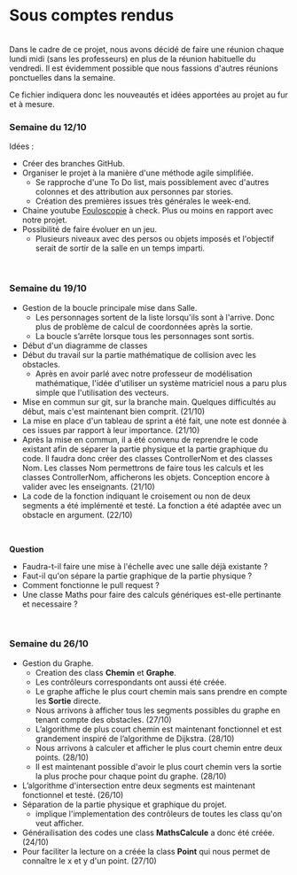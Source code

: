 # Sous comptes rendus

<br/>
Dans le cadre de ce projet, nous avons décidé de faire une réunion chaque lundi midi (sans les professeurs) en plus de la réunion habituelle du vendredi. 
Il est évidemment possible que nous fassions d'autres réunions ponctuelles dans la semaine. 

Ce fichier indiquera donc les nouveautés et idées apportées au projet au fur et à mesure. 
<br/>

### Semaine du 12/10 
Idées : 
- Créer des branches GitHub. 
- Organiser le projet à la manière d'une méthode agile simplifiée. 
  - Se rapproche d'une To Do list, mais possiblement avec d'autres colonnes et des attribution aux personnes par stories. 
  - Création des premières issues très générales le week-end. 
- Chaine youtube <a href="https://www.youtube.com/c/Fouloscopie/videos" target="_blank">Fouloscopie</a> à check. Plus ou moins en rapport avec notre projet. 
- Possibilité de faire évoluer en un jeu. 
  - Plusieurs niveaux avec des persos ou objets imposés et l'objectif serait de sortir de la salle en un temps imparti. 

<br/>

### Semaine du 19/10 
- Gestion de la boucle principale mise dans Salle. 
  - Les personnages sortent de la liste lorsqu'ils sont à l'arrive. Donc plus de problème de calcul de coordonnées après la sortie. 
  - La boucle s’arrête lorsque tous les personnages sont sortis. 
- Début d'un diagramme de classes 
- Début du travail sur la partie mathématique de collision avec les obstacles. 
  - Après en avoir parlé avec notre professeur de modélisation mathématique, l'idée d'utiliser un système matriciel nous a paru plus simple que l'utilisation des vecteurs.
- Mise en commun sur git, sur la branche main. Quelques difficultés au début, mais c'est maintenant bien comprit. (21/10)
- La mise en place d'un tableau de sprint a été fait, une note est donnée à ces issues par rapport à leur importance. (21/10)
- Après la mise en commun, il a été convenu de reprendre le code existant afin de séparer la partie physique et la partie graphique du code. Il faudra donc créer des classes ControllerNom et des classes Nom. Les classes Nom permettrons de faire tous les calculs et les classes ControllerNom, afficherons les objets. Conception encore à valider avec les enseignants. (21/10)
- La code de la fonction indiquant le croisement ou non de deux segments a été implémenté et testé. La fonction a été adaptée avec un obstacle en argument. (22/10) 
<br/>

**Question**
- Faudra-t-il faire une mise à l'échelle avec une salle déjà existante ?
- Faut-il qu'on sépare la partie graphique de la partie physique ?
- Comment fonctionne le pull request ?
- Une classe Maths pour faire des calculs génériques est-elle pertinante et necessaire ? 

<br/>

### Semaine du 26/10
- Gestion du Graphe.
  - Creation des class **Chemin** et **Graphe**.
  - Les contrôleurs correspondants ont aussi été créée.
  - Le graphe affiche le plus court chemin mais sans prendre en compte les **Sortie** directe. 
  - Nous arrivons à afficher tous les segments possibles du graphe en tenant compte des obstacles. (27/10)
  - L’algorithme de plus court chemin est maintenant fonctionnel et est grandement inspiré de l’algorithme de Dijkstra. (28/10) 
  - Nous arrivons à calculer et afficher le plus court chemin entre deux points. (28/10)
  - Il est maintenant possible d'avoir le plus court chemin vers la sortie la plus proche pour chaque point du graphe. (28/10)
- L’algorithme d'intersection entre deux segments est maintenant fonctionnel et testé. (26/10)
- Séparation de la partie physique et graphique du projet. 
  - implique l'implementation des contrôleurs de toutes les class qu'on veut afficher.
- Générailisation des codes une class **MathsCalcule** a donc été créée. (24/10)
- Pour faciliter la lecture on a créée la class **Point** qui nous permet de connaître le x et y d'un point. (27/10)

